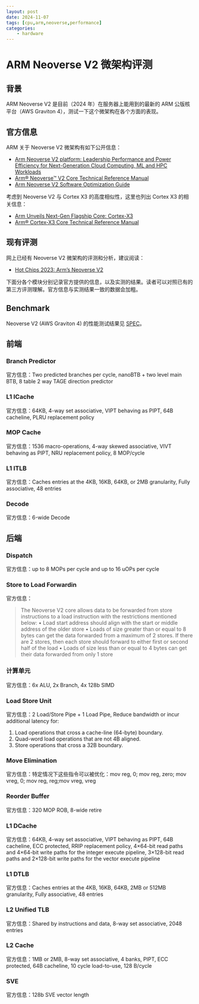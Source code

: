 ```yaml
---
layout: post
date: 2024-11-07
tags: [cpu,arm,neoverse,performance]
categories:
    - hardware
---
```


# ARM Neoverse V2 微架构评测

## 背景

ARM Neoverse V2 是目前（2024 年）在服务器上能用到的最新的 ARM 公版核平台（AWS Graviton 4），测试一下这个微架构在各个方面的表现。

<!-- more -->

## 官方信息

ARM 关于 Neoverse V2 微架构有如下公开信息：

- [Arm Neoverse V2 platform: Leadership Performance and Power Efficiency for Next-Generation Cloud Computing, ML and HPC Workloads](https://hc2023.hotchips.org/assets/program/conference/day1/CPU1/HC2023.Arm.MagnusBruce.v04.FINAL.pdf)
- [Arm® Neoverse™ V2 Core Technical Reference Manual](https://developer.arm.com/documentation/102375/latest/)
- [Arm Neoverse V2 Software Optimization Guide](https://developer.arm.com/documentation/109898/latest/)

考虑到 Neoverse V2 与 Cortex X3 的高度相似性，这里也列出 Cortex X3 的相关信息：

- [Arm Unveils Next-Gen Flagship Core: Cortex-X3](https://fuse.wikichip.org/news/6855/arm-unveils-next-gen-flagship-core-cortex-x3/)
- [Arm® Cortex‑X3 Core Technical Reference Manual](https://developer.arm.com/documentation/101593/latest/)

## 现有评测

网上已经有 Neoverse V2 微架构的评测和分析，建议阅读：

- [Hot Chips 2023: Arm’s Neoverse V2](https://chipsandcheese.com/p/hot-chips-2023-arms-neoverse-v2)

下面分各个模块分别记录官方提供的信息，以及实测的结果。读者可以对照已有的第三方评测理解。官方信息与实测结果一致的数据会加粗。

## Benchmark

Neoverse V2 (AWS Graviton 4) 的性能测试结果见 [SPEC](../../../benchmark.md)。

## 前端

### Branch Predictor

官方信息：Two predicted branches per cycle, nanoBTB + two level main BTB, 8 table 2 way TAGE direction predictor

### L1 ICache

官方信息：64KB, 4-way set associative, VIPT behaving as PIPT, 64B cacheline, PLRU replacement policy

### MOP Cache

官方信息：1536 macro-operations, 4-way skewed associative, VIVT behaving as PIPT, NRU replacement policy, 8 MOP/cycle

### L1 ITLB

官方信息：Caches entries at the 4KB, 16KB, 64KB, or 2MB granularity, Fully associative, 48 entries

### Decode

官方信息：6-wide Decode

## 后端

### Dispatch

官方信息：up to 8 MOPs per cycle and up to 16 uOPs per cycle

### Store to Load Forwardin

官方信息：

> The Neoverse V2 core allows data to be forwarded from store instructions to a load instruction with the restrictions mentioned below:
> • Load start address should align with the start or middle address of the older store
> • Loads of size greater than or equal to 8 bytes can get the data forwarded from a maximum of 2 stores. If there are 2 stores, then each store should forward to either first or second half of the load
> • Loads of size less than or equal to 4 bytes can get their data forwarded from only 1 store

### 计算单元

官方信息：6x ALU, 2x Branch, 4x 128b SIMD

### Load Store Unit

官方信息：2 Load/Store Pipe + 1 Load Pipe, Reduce bandwidth or incur additional latency for:

1. Load operations that cross a cache-line (64-byte) boundary.
2. Quad-word load operations that are not 4B aligned.
3. Store operations that cross a 32B boundary.

### Move Elimination

官方信息：特定情况下这些指令可以被优化：mov reg, 0; mov reg, zero; mov vreg, 0; mov reg, reg;mov vreg, vreg

### Reorder Buffer

官方信息：320 MOP ROB, 8-wide retire

### L1 DCache

官方信息：64KB, 4-way set associative, VIPT behaving as PIPT, 64B cacheline, ECC protected, RRIP replacement policy, 4×64-bit read paths and 4×64-bit write paths for the integer execute pipeline, 3×128-bit read paths and 2×128-bit write paths for the vector execute pipeline

### L1 DTLB

官方信息：Caches entries at the 4KB, 16KB, 64KB, 2MB or 512MB granularity, Fully associative, 48 entries

### L2 Unified TLB

官方信息：Shared by instructions and data, 8-way set associative, 2048 entries

### L2 Cache

官方信息：1MB or 2MB, 8-way set associative, 4 banks, PIPT, ECC protected, 64B cacheline, 10 cycle load-to-use, 128 B/cycle

### SVE

官方信息：128b SVE vector length